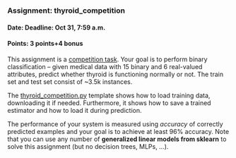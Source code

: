 ### Assignment: thyroid_competition
#### Date: Deadline: Oct 31, 7:59 a.m.
#### Points: 3 points+4 bonus

This assignment is a [competition task](https://ufal.mff.cuni.cz/courses/npfl129/2324-winter#competitions). Your goal
is to perform binary classification – given medical data with 15 binary and
6 real-valued attributes, predict whether thyroid is functioning normally or not.
The train set and test set consist of ~3.5k instances.

The [thyroid_competition.py](https://github.com/ufal/npfl129/tree/past-2324/labs/03/thyroid_competition.py)
template shows how to load training data, downloading it if needed.
Furthermore, it shows how to save a trained estimator and how to load it during
prediction.

The performance of your system is measured using _accuracy_ of correctly
predicted examples and your goal is to achieve at least 96% accuracy.
Note that you can use any number of **generalized linear models from sklearn**
to solve this assignment (but no decision trees, MLPs, …).
